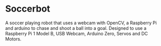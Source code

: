 # Soccerbot
A soccer playing robot that uses a webcam with OpenCV, a Raspberry Pi and arduino to chase and shoot a ball into a goal.
Designed to use a Raspberry Pi 1 Model B, USB Webcam, Arduino Zero, Servos and DC Motors.